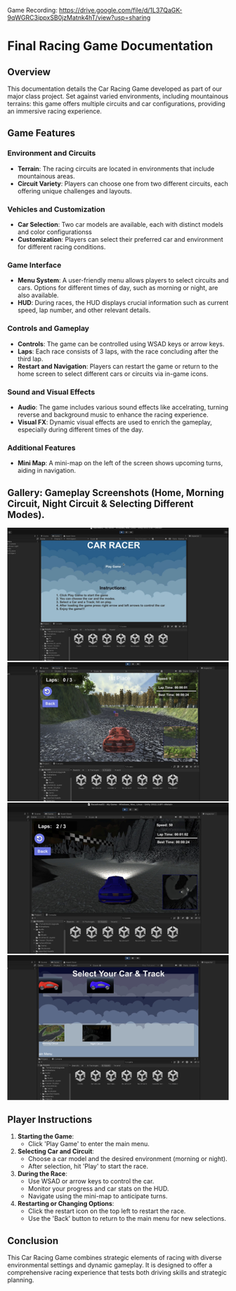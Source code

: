 Game Recording: https://drive.google.com/file/d/1L37QaGK-9qWGRC3ippxSB0jzMatnk4hT/view?usp=sharing

# Final Racing Game Documentation

## Overview
This documentation details the Car Racing Game developed as part of our major class project. Set against varied environments, including mountainous terrains: this game offers multiple circuits and car configurations, providing an immersive racing experience.

## Game Features

### Environment and Circuits
- **Terrain**: The racing circuits are located in environments that include mountainous areas. 
- **Circuit Variety**: Players can choose one from two different circuits, each offering unique challenges and layouts.


### Vehicles and Customization
- **Car Selection**: Two car models are available, each with distinct models and color configurationss
- **Customization**: Players can select their preferred car and environment for different racing conditions.

### Game Interface
- **Menu System**: A user-friendly menu allows players to select circuits and cars. Options for different times of day, such as morning or night, are also available.
- **HUD**: During races, the HUD displays crucial information such as current speed, lap number, and other relevant details.

### Controls and Gameplay
- **Controls**: The game can be controlled using WSAD keys or arrow keys.
- **Laps**: Each race consists of 3 laps, with the race concluding after the third lap.
- **Restart and Navigation**: Players can restart the game or return to the home screen to select different cars or circuits via in-game icons.

### Sound and Visual Effects
- **Audio**: The game includes various sound effects like accelrating, turning reverse and background music to enhance the racing experience.
- **Visual FX**: Dynamic visual effects are used to enrich the gameplay, especially during different times of the day.

### Additional Features
- **Mini Map**: A mini-map on the left of the screen shows upcoming turns, aiding in navigation.

## Gallery: Gameplay Screenshots (Home, Morning Circuit, Night Circuit & Selecting Different Modes). 

![Alt text for the image](Home.jpg)
![Alt text for the image](Morning_Circuit.jpg)
![Alt text for the image](Night_circuit.jpg)
![Alt text for the image](Selecting_modes.jpg)

## Player Instructions

1. **Starting the Game**:
   - Click 'Play Game' to enter the main menu.
2. **Selecting Car and Circuit**:
   - Choose a car model and the desired environment (morning or night).
   - After selection, hit 'Play' to start the race.
3. **During the Race**:
   - Use WSAD or arrow keys to control the car.
   - Monitor your progress and car stats on the HUD.
   - Navigate using the mini-map to anticipate turns.
4. **Restarting or Changing Options**:
   - Click the restart icon on the top left to restart the race.
   - Use the 'Back' button to return to the main menu for new selections.

## Conclusion

This Car Racing Game combines strategic elements of racing with diverse environmental settings and dynamic gameplay. It is designed to offer a comprehensive racing experience that tests both driving skills and strategic planning.




